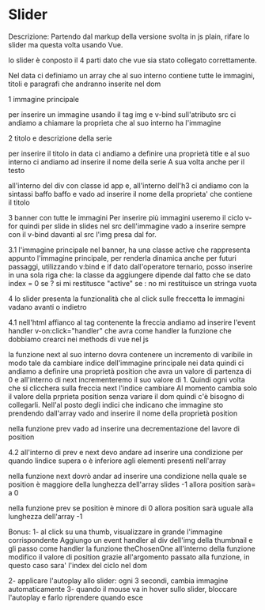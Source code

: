 # Slider

Descrizione:
Partendo dal markup della versione svolta in js plain, rifare lo slider ma questa volta usando Vue.

lo slider è conposto il 4 parti
dato che vue sia stato collegato correttamente.

Nel data ci definiamo un array che al suo interno contiene tutte le immagini, titoli e paragrafi che andranno inserite nel dom

1 immagine principale

per inserire un immagine usando il tag img
e v-bind sull'atributo src ci andiamo a chiamare la proprieta che al suo interno ha l'immagine

2 titolo e descrizione della serie

per inserire il titolo in data ci andiamo a definire una proprietà title e al suo interno ci andiamo ad inserire il nome della serie
A sua volta anche per il testo

all'interno del div con classe id app e,
all'interno dell'h3 ci andiamo con la sintassi baffo baffo e vado ad inserire il nome della proprieta' che contiene il titolo

3 banner con tutte le immagini
Per inserire più immagini useremo il ciclo v-for quindi per slide in slides nel src dell'immagine vado a inserire sempre con il v-bind davanti al src l'img presa dal for.

3.1 l'immagine principale nel banner, ha una classe active che rappresenta appunto l'immagine principale, per renderla dinamica anche per futuri passaggi, utilizzando v:bind e if dato dall'operatore ternario, posso inserire in una sola riga che: la classe da aggiungere dipende dal fatto che se dato index = 0 se ? si mi restitusce "active" se : no mi restituisce un stringa vuota

4 lo slider presenta la funzionalità che al click sulle freccetta le immagini vadano avanti o indietro

4.1 nell'html affianco al tag contenente la freccia andiamo ad inserire l'event handler v-on:click="handler" che avra come handler la funzione che dobbiamo crearci nei methods di vue nel js

la funzione next al suo interno dovra contenere un incremento di varibile in modo tale da cambiare indice dell'immagine principale
nei data quindi ci andiamo a definire una proprietà position che avra un valore di partenza di 0 e all'interno di next incrementeremo il suo valore di 1.
Quindi ogni volta che si clicchera sulla freccia next l'indice cambiare
Al momento cambia solo il valore della prprieta position senza variare il dom quindi c'è bisogno di collegarli.
Nell'al posto degli indici che indicano che immagine sto prendendo dall'array vado and inserire il nome della proprietà position

nella funzione prev vado ad inserire una decrementazione del lavore di position

4.2 all'interno di prev e next devo andare ad inserire una condizione per quando lindice supera o è inferiore agli elementi presenti nell'array

nella funzione next dovrò andar ad inserire una condizione nella quale se position è maggiore della lunghezza dell'array slides -1 allora position sarà= a 0

nella funzione prev se position è minore di 0 allora position sarà uguale alla lunghezza dell'array -1

Bonus:
1- al click su una thumb, visualizzare in grande l'immagine corrispondente
Aggiungo un event handler al div dell'img della thumbnail e gli passo come handler la funzione theChosenOne
all'interno della funzione modifico il valore di position grazie all'argomento passato alla funzione, in questo caso sara' l'index del ciclo nel dom

2- applicare l'autoplay allo slider: ogni 3 secondi, cambia immagine automaticamente
3- quando il mouse va in hover sullo slider, bloccare l'autoplay e farlo riprendere quando esce
